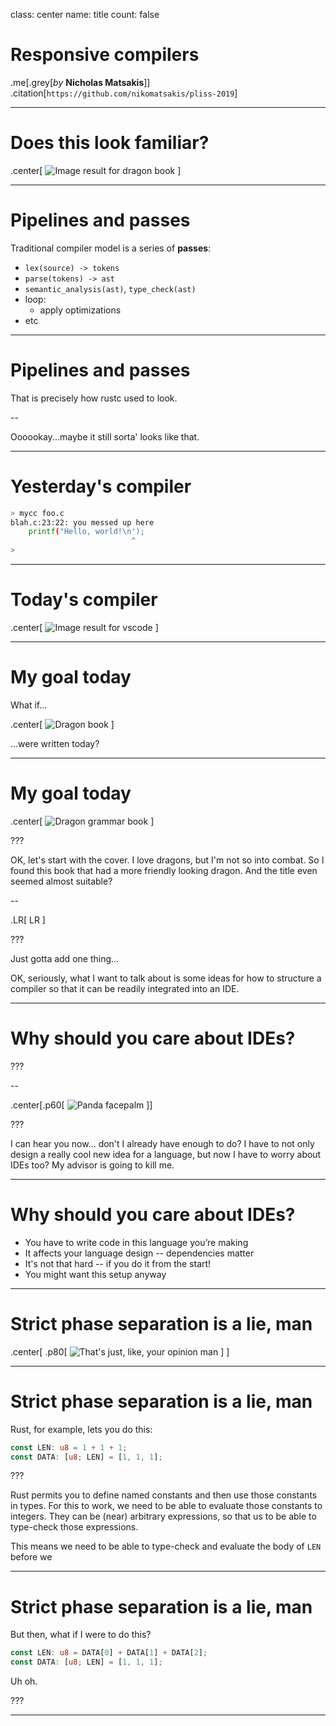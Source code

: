 class: center
name: title
count: false

# Responsive compilers

.me[.grey[*by* **Nicholas Matsakis**]]
.citation[`https://github.com/nikomatsakis/pliss-2019`]

---

# Does this look familiar?

.center[
![Image result for dragon book](content/images/dragon-book.jpg)
]

---

# Pipelines and passes

Traditional compiler model is a series of **passes**:

- `lex(source) -> tokens`
- `parse(tokens) -> ast`
- `semantic_analysis(ast)`, `type_check(ast)`
- loop:
  - apply optimizations
- etc

---

# Pipelines and passes

That is precisely how rustc used to look.

--

Oooookay...maybe it still sorta' looks like that.

---

# Yesterday's compiler

```bash
> mycc foo.c
blah.c:23:22: you messed up here
    printf("Hello, world!\n');
                           ^
> 
```

---

# Today's compiler

.center[
![Image result for vscode](content/images/vscode.png)
]

---

# My goal today

What if...

.center[
![Dragon book](content/images/dragon-book.jpg)
]

...were written today?

---

# My goal today

.center[
![Dragon grammar book](content/images/dragon-grammar-book.jpg)
]

???

OK, let's start with the cover. I love dragons, but I'm not so into
combat. So I found this book that had a more friendly looking dragon.
And the title even seemed almost suitable?

--

.LR[
LR
]

???

Just gotta add one thing...

OK, seriously, what I want to talk about is some ideas for how to
structure a compiler so that it can be readily integrated into an IDE. 

---

# Why should you care about IDEs?

???

--

.center[.p60[
![Panda facepalm](content/images/panda-facepalm.gif)
]]

???

I can hear you now... don't I already have enough to do?  I have to
not only design a really cool new idea for a language, but now I have
to worry about IDEs too? My advisor is going to kill me.

---

# Why should you care about IDEs?

- You have to write code in this language you’re making
- It affects your language design -- dependencies matter
- It's not that hard -- if you do it from the start!
- You might want this setup anyway

---

# Strict phase separation is a lie, man

.center[
.p80[
![That's just, like, your opinion man](content/images/opinion.gif)
]
]

---

# Strict phase separation is a lie, man

Rust, for example, lets you do this:

```rust
const LEN: u8 = 1 + 1 + 1;
const DATA: [u8; LEN] = [1, 1, 1];
```

???

Rust permits you to define named constants and then use those
constants in types. For this to work, we need to be able to evaluate
those constants to integers. They can be (near) arbitrary expressions,
so that us to be able to type-check those expressions.

This means we need to be able to type-check and evaluate the body of `LEN`
before we 

---

# Strict phase separation is a lie, man

But then, what if I were to do this?

```rust
const LEN: u8 = DATA[0] + DATA[1] + DATA[2];
const DATA: [u8; LEN] = [1, 1, 1];
```

Uh oh.

???


---

